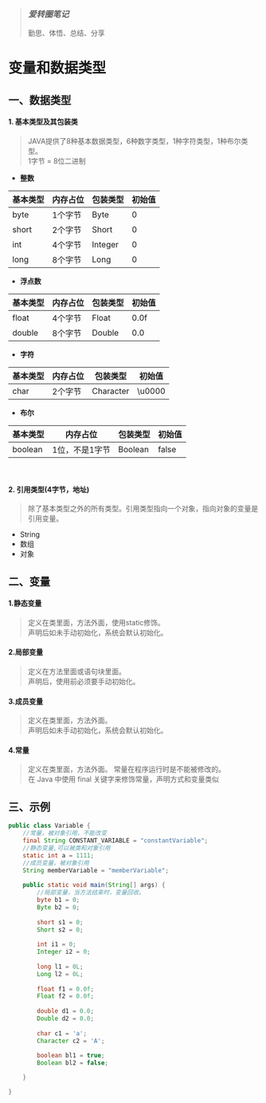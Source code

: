 > ### *爱转圈笔记*
> 勤思、体悟、总结、分享

# 变量和数据类型

## 一、数据类型
#### 1. **基本类型及其包装类**
> JAVA提供了8种基本数据类型，6种数字类型，1种字符类型，1种布尔类型。
> <br>1字节 = 8位二进制

- **整数**

基本类型|内存占位|包装类型|初始值
---|---|---|---
byte|1个字节|Byte|0
short|2个字节|Short|0
int|4个字节|Integer|0
long|8个字节|Long|0

- **浮点数**

基本类型|内存占位|包装类型|初始值
---|---|---|---
float|4个字节|Float|0.0f
double|8个字节|Double|0.0

- **字符**

基本类型|内存占位|包装类型|初始值
---|---|---|---   
char|2个字节|Character|\u0000

- **布尔**

基本类型|内存占位|包装类型|初始值
---|---|---|---   
boolean|1位，不是1字节|Boolean|false

<br>

#### 2. **引用类型(4字节，地址)**
> 除了基本类型之外的所有类型。引用类型指向一个对象，指向对象的变量是引用变量。

- String
- 数组
- 对象


## 二、变量

#### 1.**静态变量**
> 定义在类里面，方法外面，使用static修饰。
<br>声明后如未手动初始化，系统会默认初始化。

#### 2.**局部变量**
> 定义在方法里面或语句块里面。
<br>声明后，使用前必须要手动初始化。

#### 3.**成员变量**
> 定义在类里面，方法外面。
<br>声明后如未手动初始化，系统会默认初始化。

#### 4.**常量**
> 定义在类里面，方法外面。
常量在程序运行时是不能被修改的。
<br>在 Java 中使用 final 关键字来修饰常量，声明方式和变量类似


## 三、示例
```java
public class Variable {
	//常量，被对象引用，不能改变
	final String CONSTANT_VARIABLE = "constantVariable";
	//静态变量,可以被类和对象引用
	static int a = 1111;
	//成员变量，被对象引用
	String memberVariable = "memberVariable";
	
	public static void main(String[] args) {
		//局部变量，当方法结束时，变量回收。
		byte b1 = 0;
		Byte b2 = 0;
		
		short s1 = 0;
		Short s2 = 0;
		
		int i1 = 0;         
		Integer i2 = 0;
		
		long l1 = 0L;
		Long l2 = 0L;
		
		float f1 = 0.0f;
		Float f2 = 0.0f;
		
		double d1 = 0.0;
		Double d2 = 0.0;
		
		char c1 = 'a';
		Character c2 = 'A';
		
		boolean bl1 = true;
		Boolean bl2 = false;

	}

}
```